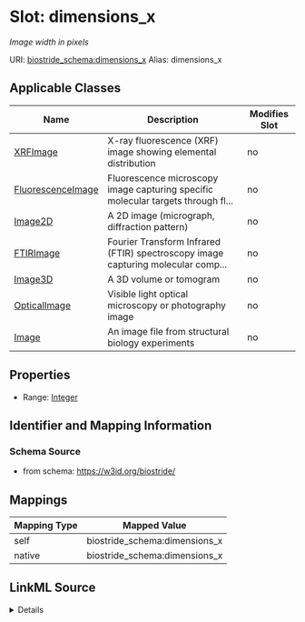 

# Slot: dimensions_x 


_Image width in pixels_





URI: [biostride_schema:dimensions_x](https://w3id.org/biostride/schema/dimensions_x)
Alias: dimensions_x

<!-- no inheritance hierarchy -->





## Applicable Classes

| Name | Description | Modifies Slot |
| --- | --- | --- |
| [XRFImage](XRFImage.md) | X-ray fluorescence (XRF) image showing elemental distribution |  no  |
| [FluorescenceImage](FluorescenceImage.md) | Fluorescence microscopy image capturing specific molecular targets through fl... |  no  |
| [Image2D](Image2D.md) | A 2D image (micrograph, diffraction pattern) |  no  |
| [FTIRImage](FTIRImage.md) | Fourier Transform Infrared (FTIR) spectroscopy image capturing molecular comp... |  no  |
| [Image3D](Image3D.md) | A 3D volume or tomogram |  no  |
| [OpticalImage](OpticalImage.md) | Visible light optical microscopy or photography image |  no  |
| [Image](Image.md) | An image file from structural biology experiments |  no  |






## Properties

* Range: [Integer](Integer.md)




## Identifier and Mapping Information






### Schema Source


* from schema: https://w3id.org/biostride/




## Mappings

| Mapping Type | Mapped Value |
| ---  | ---  |
| self | biostride_schema:dimensions_x |
| native | biostride_schema:dimensions_x |




## LinkML Source

<details>
```yaml
name: dimensions_x
description: Image width in pixels
from_schema: https://w3id.org/biostride/
rank: 1000
alias: dimensions_x
owner: Image
domain_of:
- Image
range: integer

```
</details>